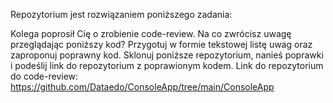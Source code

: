 Repozytorium jest rozwiązaniem poniższego zadania:

Kolega poprosił Cię o zrobienie code-review. Na co zwrócisz uwagę przeglądając poniższy
kod?
Przygotuj w formie tekstowej listę uwag oraz zaproponuj poprawny kod. Sklonuj poniższe
repozytorium, nanieś poprawki i podeślij link do repozytorium z poprawionym kodem.
Link do repozytorium do code-review:
https://github.com/Dataedo/ConsoleApp/tree/main/ConsoleApp
